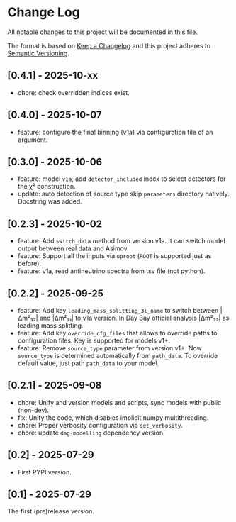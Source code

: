 # Change Log

All notable changes to this project will be documented in this file.

The format is based on [Keep a Changelog](http://keepachangelog.com/)
and this project adheres to [Semantic Versioning](http://semver.org/).

## [0.4.1] - 2025-10-xx

- chore: check overridden indices exist.

## [0.4.0] - 2025-10-07

- feature: configure the final binning (v1a) via configuration file of an argument.

## [0.3.0] - 2025-10-06

- feature: model `v1a`, add `detector_included` index to select detectors for the χ² construction.
- update: auto detection of source type skip `parameters` directory natively. Docstring was added.

## [0.2.3] - 2025-10-02

- feature: Add `switch_data` method from version v1a. It can switch model output between real data and Asimov.
- feature: Support all the inputs via `uproot` (`ROOT` is supported just as before).
- feature: v1a, read antineutrino spectra from tsv file (not python).

## [0.2.2] - 2025-09-25

- feature: Add key `leading_mass_splitting_3l_name` to switch between |Δm²₃₂| and |Δm²₃₁| to v1a version. In Day Bay official analysis |Δm²₃₂| as leading mass splitting.
- feature: Add key `override_cfg_files` that allows to override paths to configuration files. Key is supported for models v1+.
- feature: Remove `source_type` parameter from version v1+. Now `source_type` is determined automatically from `path_data`. To override default value, just path `path_data` to your model.

## [0.2.1] - 2025-09-08

- chore: Unify and version models and scripts, sync models with public (non-dev).
- fix: Unify the code, which disables implicit numpy multithreading.
- chore: Proper verbosity configuration via `set_verbosity`.
- chore: update `dag-modelling` dependency version.

## [0.2] - 2025-07-29

- First PYPI version.

## [0.1] - 2025-07-29

The first (pre)release version.
